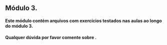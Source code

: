 ## Módulo 3.
#### Este módulo contém arquivos com exercícios testados nas aulas ao longo do módulo 3.
#### Qualquer dúvida por favor comente sobre .
